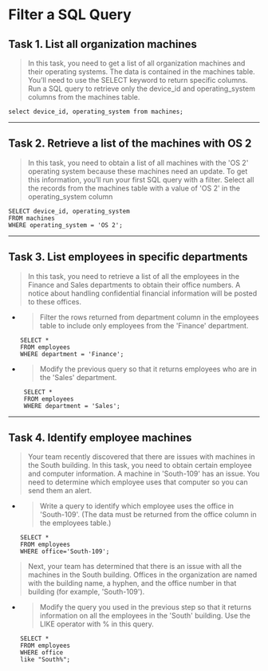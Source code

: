 # Filter a SQL Query

## Task 1. List all organization machines
> In this task, you need to get a list of all organization machines and their operating systems. The data is contained in the machines table. You’ll need to use the SELECT keyword to return specific columns. Run a SQL query to retrieve only the device_id and operating_system columns from the machines table.

`select device_id, operating_system from machines;`

---

## Task 2. Retrieve a list of the machines with OS 2 
> In this task, you need to obtain a list of all machines with the 'OS 2' operating system because these machines need an update. To get this information, you’ll run your first SQL query with a filter. Select all the records from the machines table with a value of 'OS 2' in the operating_system column

```
SELECT device_id, operating_system
FROM machines 
WHERE operating_system = 'OS 2';
```

---

## Task 3. List employees in specific departments
> In this task, you need to retrieve a list of all the employees in the Finance and Sales departments to obtain their office numbers. A notice about handling confidential financial information will be posted to these offices.
- > Filter the rows returned from department column in the employees table to include only employees from the 'Finance' department.
    ```
    SELECT * 
    FROM employees 
    WHERE department = 'Finance';
    ```
- > Modify the previous query so that it returns employees who are in the 'Sales' department.
    ```
     SELECT *  
     FROM employees  
     WHERE department = 'Sales';
    ```
---

## Task 4. Identify employee machines
> Your team recently discovered that there are issues with machines in the South building. In this task, you need to obtain certain employee and computer information.
> A machine in 'South-109' has an issue. You need to determine which employee uses that computer so you can send them an alert.
- > Write a query to identify which employee uses the office in 'South-109'. (The data must be returned from the office column in the employees table.)
    ```
    SELECT *  
    FROM employees  
    WHERE office='South-109'; 
    ```
> Next, your team has determined that there is an issue with all the machines in the South building. Offices in the organization are named with the building name, a hyphen, and the office number in that building (for example, 'South-109').
- > Modify the query you used in the previous step so that it returns information on all the employees in the 'South' building. Use the LIKE operator with % in this query.
    ```
    SELECT *  
    FROM employees  
    WHERE office 
    like "South%";
    ```
